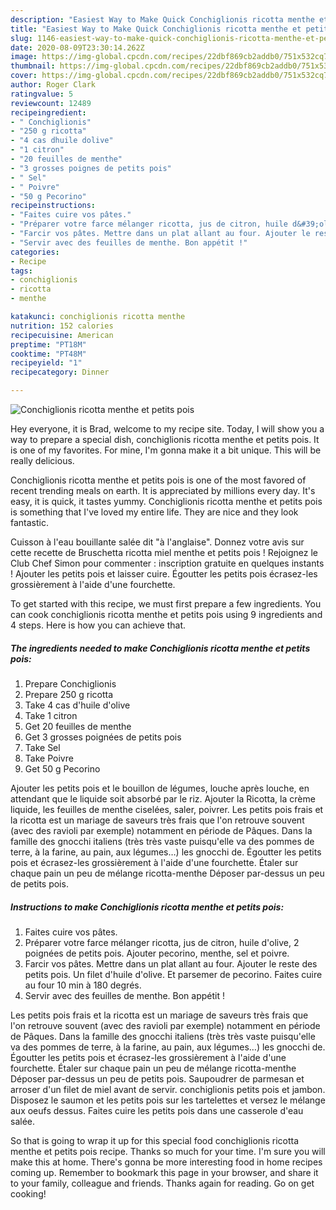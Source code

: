 ```yaml
---
description: "Easiest Way to Make Quick Conchiglionis ricotta menthe et petits pois"
title: "Easiest Way to Make Quick Conchiglionis ricotta menthe et petits pois"
slug: 1146-easiest-way-to-make-quick-conchiglionis-ricotta-menthe-et-petits-pois
date: 2020-08-09T23:30:14.262Z
image: https://img-global.cpcdn.com/recipes/22dbf869cb2addb0/751x532cq70/conchiglionis-ricotta-menthe-et-petits-pois-photo-principale-de-la-recette.jpg
thumbnail: https://img-global.cpcdn.com/recipes/22dbf869cb2addb0/751x532cq70/conchiglionis-ricotta-menthe-et-petits-pois-photo-principale-de-la-recette.jpg
cover: https://img-global.cpcdn.com/recipes/22dbf869cb2addb0/751x532cq70/conchiglionis-ricotta-menthe-et-petits-pois-photo-principale-de-la-recette.jpg
author: Roger Clark
ratingvalue: 5
reviewcount: 12489
recipeingredient:
- " Conchiglionis"
- "250 g ricotta"
- "4 cas dhuile dolive"
- "1 citron"
- "20 feuilles de menthe"
- "3 grosses poignes de petits pois"
- " Sel"
- " Poivre"
- "50 g Pecorino"
recipeinstructions:
- "Faites cuire vos pâtes."
- "Préparer votre farce mélanger ricotta, jus de citron, huile d&#39;olive, 2 poignées de petits pois. Ajouter pecorino, menthe, sel et poivre."
- "Farcir vos pâtes. Mettre dans un plat allant au four. Ajouter le reste des petits pois. Un filet d&#39;huile d&#39;olive. Et parsemer de pecorino. Faites cuire au four 10 min à 180 degrés."
- "Servir avec des feuilles de menthe. Bon appétit !"
categories:
- Recipe
tags:
- conchiglionis
- ricotta
- menthe

katakunci: conchiglionis ricotta menthe 
nutrition: 152 calories
recipecuisine: American
preptime: "PT18M"
cooktime: "PT48M"
recipeyield: "1"
recipecategory: Dinner

---
```



![Conchiglionis ricotta menthe et petits pois](https://img-global.cpcdn.com/recipes/22dbf869cb2addb0/751x532cq70/conchiglionis-ricotta-menthe-et-petits-pois-photo-principale-de-la-recette.jpg)

Hey everyone, it is Brad, welcome to my recipe site. Today, I will show you a way to prepare a special dish, conchiglionis ricotta menthe et petits pois. It is one of my favorites. For mine, I'm gonna make it a bit unique. This will be really delicious.

Conchiglionis ricotta menthe et petits pois is one of the most favored of recent trending meals on earth. It is appreciated by millions every day. It's easy, it is quick, it tastes yummy. Conchiglionis ricotta menthe et petits pois is something that I've loved my entire life. They are nice and they look fantastic.

Cuisson à l&#39;eau bouillante salée dit &#34;à l&#39;anglaise&#34;. Donnez votre avis sur cette recette de Bruschetta ricotta miel menthe et petits pois ! Rejoignez le Club Chef Simon pour commenter : inscription gratuite en quelques instants ! Ajouter les petits pois et laisser cuire. Égoutter les petits pois écrasez-les grossièrement à l&#39;aide d&#39;une fourchette.


To get started with this recipe, we must first prepare a few ingredients. You can cook conchiglionis ricotta menthe et petits pois using 9 ingredients and 4 steps. Here is how you can achieve that.

<!--inarticleads1-->

##### The ingredients needed to make Conchiglionis ricotta menthe et petits pois:

1. Prepare  Conchiglionis
1. Prepare 250 g ricotta
1. Take 4 cas d&#39;huile d&#39;olive
1. Take 1 citron
1. Get 20 feuilles de menthe
1. Get 3 grosses poignées de petits pois
1. Take  Sel
1. Take  Poivre
1. Get 50 g Pecorino


Ajouter les petits pois et le bouillon de légumes, louche après louche, en attendant que le liquide soit absorbé par le riz. Ajouter la Ricotta, la crème liquide, les feuilles de menthe ciselées, saler, poivrer. Les petits pois frais et la ricotta est un mariage de saveurs très frais que l&#39;on retrouve souvent (avec des ravioli par exemple) notamment en période de Pâques. Dans la famille des gnocchi italiens (très très vaste puisqu&#39;elle va des pommes de terre, à la farine, au pain, aux légumes…) les gnocchi de. Égoutter les petits pois et écrasez-les grossièrement à l&#39;aide d&#39;une fourchette. Étaler sur chaque pain un peu de mélange ricotta-menthe Déposer par-dessus un peu de petits pois. 

<!--inarticleads2-->

##### Instructions to make Conchiglionis ricotta menthe et petits pois:

1. Faites cuire vos pâtes.
1. Préparer votre farce mélanger ricotta, jus de citron, huile d&#39;olive, 2 poignées de petits pois. Ajouter pecorino, menthe, sel et poivre.
1. Farcir vos pâtes. Mettre dans un plat allant au four. Ajouter le reste des petits pois. Un filet d&#39;huile d&#39;olive. Et parsemer de pecorino. Faites cuire au four 10 min à 180 degrés.
1. Servir avec des feuilles de menthe. Bon appétit !


Les petits pois frais et la ricotta est un mariage de saveurs très frais que l&#39;on retrouve souvent (avec des ravioli par exemple) notamment en période de Pâques. Dans la famille des gnocchi italiens (très très vaste puisqu&#39;elle va des pommes de terre, à la farine, au pain, aux légumes…) les gnocchi de. Égoutter les petits pois et écrasez-les grossièrement à l&#39;aide d&#39;une fourchette. Étaler sur chaque pain un peu de mélange ricotta-menthe Déposer par-dessus un peu de petits pois. Saupoudrer de parmesan et arroser d&#39;un filet de miel avant de servir. conchiglionis petits pois et jambon. Disposez le saumon et les petits pois sur les tartelettes et versez le mélange aux oeufs dessus. Faites cuire les petits pois dans une casserole d&#39;eau salée. 

So that is going to wrap it up for this special food conchiglionis ricotta menthe et petits pois recipe. Thanks so much for your time. I'm sure you will make this at home. There's gonna be more interesting food in home recipes coming up. Remember to bookmark this page in your browser, and share it to your family, colleague and friends. Thanks again for reading. Go on get cooking!

